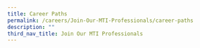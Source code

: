 ```yaml
---
title: Career Paths
permalink: /careers/Join-Our-MTI-Professionals/career-paths
description: ""
third_nav_title: Join Our MTI Professionals
---
```


